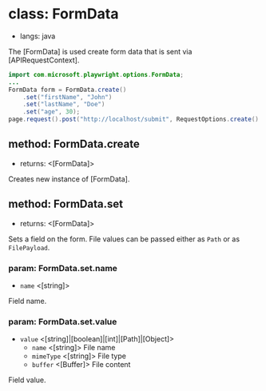 # class: FormData
* langs: java

The [FormData] is used create form data that is sent via [APIRequestContext].

```java
import com.microsoft.playwright.options.FormData;
...
FormData form = FormData.create()
    .set("firstName", "John")
    .set("lastName", "Doe")
    .set("age", 30);
page.request().post("http://localhost/submit", RequestOptions.create().setForm(form));
```

## method: FormData.create
- returns: <[FormData]>

Creates new instance of [FormData].

## method: FormData.set
- returns: <[FormData]>

Sets a field on the form. File values can be passed either as `Path` or as `FilePayload`.

### param: FormData.set.name
- `name` <[string]>

Field name.

### param: FormData.set.value
- `value` <[string]|[boolean]|[int]|[Path]|[Object]>
  - `name` <[string]> File name
  - `mimeType` <[string]> File type
  - `buffer` <[Buffer]> File content

Field value.

